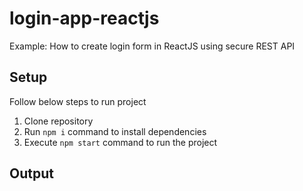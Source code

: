# login-app-reactjs
Example: How to create login form in ReactJS using secure REST API

## Setup
Follow below steps to run project

1. Clone repository
2. Run `npm i` command to install dependencies
3. Execute `npm start` command to run the project

## Output 
